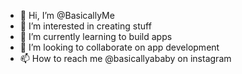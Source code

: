 - 👋 Hi, I’m @BasicallyMe
- 👀 I’m interested in creating stuff
- 🌱 I’m currently learning to build apps
- 💞️ I’m looking to collaborate on app development
- 📫 How to reach me @basicallyababy on instagram

<!---
BasicallyMe/BasicallyMe is a ✨ special ✨ repository because its `README.md` (this file) appears on your GitHub profile.
You can click the Preview link to take a look at your changes.
--->

